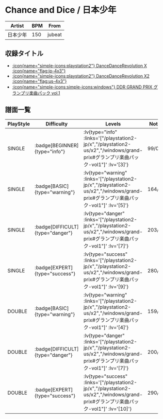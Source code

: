 # Chance and Dice / 日本少年

|Artist|BPM|From|
|------|---|----|
|日本少年|150|jubeat|

## 収録タイトル

- [ :icon{name="simple-icons:playstation2"} DanceDanceRevolution X :icon{name="flag:jp-4x3"} ](/playstation2-jp/x)
- [ :icon{name="simple-icons:playstation2"} DanceDanceRevolution X2 :icon{name="flag:us-4x3"} ](/playstation2-us/x2)
- [ :icon{name="simple-icons:simple-icons:windows"} DDR GRAND PRIX グランプリ楽曲パック vol.1](/windows/grand-prix#グランプリ楽曲パック-vol1)

## 譜面一覧

|PlayStyle|Difficulty|Levels|Notes|Movie|
|---------|----------|------|-----|-----|
|SINGLE| :badge[BEGINNER]{type="info"} | :lv{type="info" :links='["/playstation2-jp/x","/playstation2-us/x2","/windows/grand-prix#グランプリ楽曲パック-vol1"]' :lv='[3]'} |99/0||
|SINGLE| :badge[BASIC]{type="warning"} | :lv{type="warning" :links='["/playstation2-jp/x","/playstation2-us/x2","/windows/grand-prix#グランプリ楽曲パック-vol1"]' :lv='[5]'} |164/8||
|SINGLE| :badge[DIFFICULT]{type="danger"} | :lv{type="danger" :links='["/playstation2-jp/x","/playstation2-us/x2","/windows/grand-prix#グランプリ楽曲パック-vol1"]' :lv='[7]'} |203/28||
|SINGLE| :badge[EXPERT]{type="success"} | :lv{type="success" :links='["/playstation2-jp/x","/playstation2-us/x2","/windows/grand-prix#グランプリ楽曲パック-vol1"]' :lv='[9]'} |280/20||
|DOUBLE| :badge[BASIC]{type="warning"} | :lv{type="warning" :links='["/playstation2-jp/x","/playstation2-us/x2","/windows/grand-prix#グランプリ楽曲パック-vol1"]' :lv='[4]'} |159/4||
|DOUBLE| :badge[DIFFICULT]{type="danger"} | :lv{type="danger" :links='["/playstation2-jp/x","/playstation2-us/x2","/windows/grand-prix#グランプリ楽曲パック-vol1"]' :lv='[7]'} |200/15||
|DOUBLE| :badge[EXPERT]{type="success"} | :lv{type="success" :links='["/playstation2-jp/x","/playstation2-us/x2","/windows/grand-prix#グランプリ楽曲パック-vol1"]' :lv='[10]'} |290/23||
